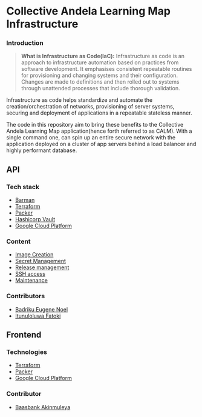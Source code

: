 # Collective Andela Learning Map Infrastructure

### Introduction

> **What is Infrastructure as Code(IaC):**
Infrastructure as code is an approach to infrastructure automation based on practices from software development. It emphasises consistent repeatable routines for provisioning and changing systems and their configuration. Changes are made to definitions and then rolled out to systems through unattended processes that include thorough validation.

Infrastructure as code helps standardize and automate the creation/orchestration of networks, provisioning of server systems, securing and deployment of  applications in a repeatable stateless manner.

The code in this repository aim to bring these benefits to the Collective Andela Learning Map application(hence forth referred to as CALM). With a single command one, can spin up an entire secure network with the application deployed on a cluster of app servers behind a load balancer and highly performant database.

## API

### Tech stack

-   [Barman](http://www.pgbarman.org/)
-   [Terraform](https://www.terraform.io)
-   [Packer](https://www.packer.io)
-   [Hashicorp Vault](https://www.vaultproject.io)
-   [Google Cloud Platform](https://cloud.google.com)


### Content

- [Image Creation](docs/machine_image.md)
- [Secret Management](docs/secret_management.md)
- [Release management](docs/release.md)
- [SSH access](docs/ssh.md)
- [Maintenance](docs/maintenance.md)

### Contributors

- [Badriku Eugene Noel](https://github.com/EugeneBad)
- [Itunuloluwa Fatoki](https://github.com/itunuworks)

## Frontend

### Technologies

- [Terraform](https://terraform.io)
- [Packer](https://packer.io)
- [Google Cloud Platform](https://cloud.google.com)

### Contributor

- [Baasbank Akinmuleya](https://github.com/baasbank)